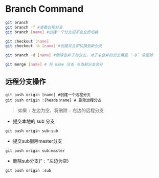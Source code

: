 # Branch Command
```bash
git branch
git branch -f #查看远程分支
git branch [name] #创建一个分支但不会立即切换

git checkout [name]
git checkout -b [name] #创建并立即切换到新分支

git branch -d [name] #删除合并了的分支，对于未合并的分支需要 `-D` 来删除

git merge [name] # 将 name 分支 与当前分支合并
```

## 远程分支操作
```shell
git push origin [name] #创建一个远程分支
git push origin :{heads|name} # 删除远程分支
```
>如果 `:` 左边为空，将删除 `:` 右边的远程分支

- 提交本地的 sub 分支
```shell
git push origin sub:sub
```
- 提交sub删除master分支
```shell
git push origin sub:master
```
- 删除sub分支(" `:` "左边为空)
```shell
git push origin :sub
```

